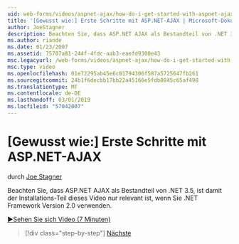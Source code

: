 ```yaml
---
uid: web-forms/videos/aspnet-ajax/how-do-i-get-started-with-aspnet-ajax
title: '[Gewusst wie:] Erste Schritte mit ASP.NET-AJAX | Microsoft-Dokumentation'
author: JoeStagner
description: Beachten Sie, dass ASP.NET AJAX als Bestandteil von .NET 3.5, ist damit die Installation-Teil dieses Video nur relevant ist, wenn Sie .NET Framework Version 2 verwenden...
ms.author: riande
ms.date: 01/23/2007
ms.assetid: 75707a81-244f-4fdc-aab3-eaefd9300e43
msc.legacyurl: /web-forms/videos/aspnet-ajax/how-do-i-get-started-with-aspnet-ajax
msc.type: video
ms.openlocfilehash: 01e72295ab45e6c01794306f587a5725647fb261
ms.sourcegitcommit: 24b1f6decbb17bb22a45166e5fdb0845c65af498
ms.translationtype: MT
ms.contentlocale: de-DE
ms.lasthandoff: 03/01/2019
ms.locfileid: "57042007"
---
```

<a name="how-do-i-get-started-with-aspnet-ajax"></a>[Gewusst wie:] Erste Schritte mit ASP.NET-AJAX
====================
durch [Joe Stagner](https://github.com/JoeStagner)

Beachten Sie, dass ASP.NET AJAX als Bestandteil von .NET 3.5, ist damit der Installations-Teil dieses Video nur relevant ist, wenn Sie .NET Framework Version 2.0 verwenden.

[&#9654;Sehen Sie sich Video (7 Minuten)](https://channel9.msdn.com/Blogs/ASP-NET-Site-Videos/how-do-i-get-started-with-aspnet-ajax)

> [!div class="step-by-step"]
> [Nächste](how-do-i-implement-dynamic-partial-page-updates-with-aspnet-ajax.md)

